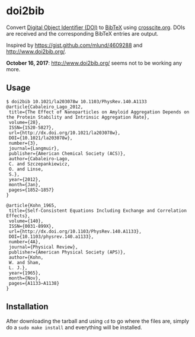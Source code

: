 # doi2bib

Convert [Digital Object Identifier (DOI)](https://www.doi.org) to
[BibTeX](http://www.bibtex.org) using
[crosscite.org](https://citation.crosscite.org/).
DOIs are received and the corresponding BibTeX entries are output.

Inspired by <https://gist.github.com/mlund/4609288> and
<http://www.doi2bib.org/>.

**October 16, 2017**: <http://www.doi2bib.org/> seems not to be working
any more.

## Usage

    $ doi2bib 10.1021/la203078w 10.1103/PhysRev.140.A1133
    @article{Cabaleiro_Lago_2012,
     title={The Effect of Nanoparticles on Amyloid Aggregation Depends on the Protein Stability and Intrinsic Aggregation Rate},
     volume={28},
     ISSN={1520-5827},
     url={http://dx.doi.org/10.1021/la203078w},
     DOI={10.1021/la203078w},
     number={3},
     journal={Langmuir},
     publisher={American Chemical Society (ACS)},
     author={Cabaleiro-Lago,
     C. and Szczepankiewicz,
     O. and Linse,
     S.},
     year={2012},
     month={Jan},
     pages={1852–1857}
    }

    @article{Kohn_1965,
     title={Self-Consistent Equations Including Exchange and Correlation Effects},
     volume={140},
     ISSN={0031-899X},
     url={http://dx.doi.org/10.1103/PhysRev.140.A1133},
     DOI={10.1103/physrev.140.a1133},
     number={4A},
     journal={Physical Review},
     publisher={American Physical Society (APS)},
     author={Kohn,
     W. and Sham,
     L. J.},
     year={1965},
     month={Nov},
     pages={A1133–A1138}
    }

## Installation

After downloading the tarball and using `cd` to go where the files are, simply do a `sudo make install` and everything will be installed.
